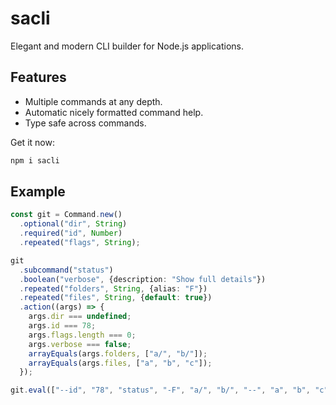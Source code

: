 # sacli

Elegant and modern CLI builder for Node.js applications.

## Features

- Multiple commands at any depth.
- Automatic nicely formatted command help.
- Type safe across commands.

Get it now:

```bash
npm i sacli
```

## Example

```ts
const git = Command.new()
  .optional("dir", String)
  .required("id", Number)
  .repeated("flags", String);

git
  .subcommand("status")
  .boolean("verbose", {description: "Show full details"})
  .repeated("folders", String, {alias: "F"})
  .repeated("files", String, {default: true})
  .action((args) => {
    args.dir === undefined;
    args.id === 78;
    args.flags.length === 0;
    args.verbose === false;
    arrayEquals(args.folders, ["a/", "b/"]);
    arrayEquals(args.files, ["a", "b", "c"]);
  });

git.eval(["--id", "78", "status", "-F", "a/", "b/", "--", "a", "b", "c"]);
```
